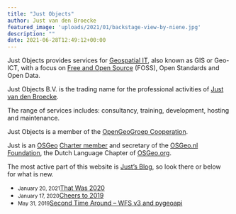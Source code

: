 ```yaml
---
title: "Just Objects"
author: Just van den Broecke
featured_image: 'uploads/2021/01/backstage-view-by-niene.jpg'
description: ""
date: 2021-06-28T12:49:12+00:00
---
```


Just Objects provides services for
<a title="GIS, Geospatial IT, or Geo-ICT" href="http://en.wikipedia.org/wiki/Geographic_information_system" target="_blank">Geospatial IT</a>, also known as GIS or Geo-ICT, with a focus on <a href="http://en.wikipedia.org/wiki/Free_and_open-source_software" target="_blank">Free and Open Source</a> (FOSS), Open Standards and Open Data.

Just Objects B.V. is the trading name for the professional 
activities of <a href="https://www.linkedin.com/in/justb4" target="_blank">Just van den Broecke</a>.

The range of services includes: consultancy, training, development, hosting and maintenance.

Just Objects is a member of the <a title="OpenGeoGroep" href="http://opengeogroep.nl" target="_blank">OpenGeoGroep Cooperation</a>.

Just is an <a href="http://osgeo.org" target="_blank">OSGeo</a> <a href="http://wiki.osgeo.org/wiki/Just_van_den_Broecke" target="_blank">Charter member</a> and secretary of the <a title="OSGeo.nl" href="http://osgeo.nl" target="_blank">OSGeo.nl Foundation</a>, the Dutch Language Chapter of [OSGeo.org][1].

The most active part of this website is [Just&#8217;s Blog][2], so look there or below for what is new.

<!--via SimplePie with RSSImport-->

  * <small>January 20, 2021</small>[That Was 2020][3]
  * <small>January 17, 2020</small>[Cheers to 2019][4]
  * <small>May 31, 2019</small>[Second Time Around – WFS v3 and pygeoapi][5]

 [1]: http://osgeo.org
 [2]: http://justobjects.nl/writings/blog/ "Just's Blog"
 [3]: http://justobjects.nl/that-was-2020/ "That Was 2020"
 [4]: http://justobjects.nl/cheers-to-2019/ "Cheers to 2019"
 [5]: http://justobjects.nl/2nd-time-around-wfs-v3-pygeoapi/ "Second Time Around – WFS v3 and pygeoapi"
